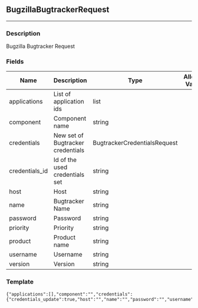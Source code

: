 ## BugzillaBugtrackerRequest
---
### Description
Bugzilla Bugtracker Request
### Fields
| Name | Description | Type | Allowed Values | Required |
| ---- | ----------- | ---- | -------------- | -------- |
| applications | List of application ids | list |  | false |
| component | Component name | string |  | true |
| credentials | New set of Bugtracker credentials | BugtrackerCredentialsRequest |  | false |
| credentials_id | Id of the used credentials set | string |  | false |
| host | Host | string |  | false |
| name | Bugtracker Name | string |  | false |
| password | Password | string |  | false |
| priority | Priority | string |  | true |
| product | Product name | string |  | true |
| username | Username | string |  | false |
| version | Version | string |  | true |
### Template
```
{"applications":[],"component":"","credentials":{"credentials_update":true,"host":"","name":"","password":"","username":""},"credentials_id":"","host":"","name":"","password":"","priority":"","product":"","username":"","version":""}
```
